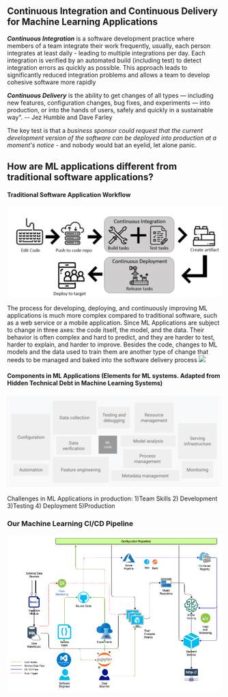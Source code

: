 ## Continuous Integration and Continuous Delivery for Machine Learning Applications

_**Continuous Integration**_ is a software development practice where members of a team integrate their work frequently, usually, each person integrates at least daily - leading to multiple integrations per day. Each integration is verified by an automated build (including test) to detect integration errors as quickly as possible. This approach leads to significantly reduced integration problems and allows a team to develop cohesive software more rapidly

_**Continuous Delivery**_ is the ability to get changes of all types — including new features, configuration changes, bug fixes, and experiments — into production, or into the hands of users, safely and quickly in a sustainable way". -- Jez Humble and Dave Farley

The key test is that a _business sponsor could request that the current development version of the software can be deployed into production at a moment's notice_ - and nobody would bat an eyelid, let alone panic.

## How are ML applications different from traditional software applications?

#### Traditional Software Application Workflow
![](https://github.com/iamlost127/codeday-ml-ci-cd/blob/master/images/classic_pipeline.PNG)

The process for developing, deploying, and continuously improving ML applications is much 
more complex compared to traditional software, such as a web service or a mobile application. 
Since ML Applications are subject to change in three axes: the code itself, the model, 
and the data. Their behavior is often complex and hard to predict, and they are harder to test, 
harder to explain, and harder to improve.
Besides the code, changes to ML models and the data used to train them are another type of 
change that needs to be managed and baked into the software delivery process
![](https://github.com/vivekkr12/codeday-ml-ci-cd/blob/master/images/ML%20applications.PNG)

#### Components in ML Applications (Elements for ML systems. Adapted from Hidden Technical Debt in Machine Learning Systems)
![](https://github.com/iamlost127/codeday-ml-ci-cd/blob/master/images/ComponetsinML.PNG)

Challenges in ML Applications in production:
1)Team Skills
2) Development
3)Testing
4) Deployment
5)Production

### Our Machine Learning CI/CD Pipeline
![](https://github.com/iamlost127/codeday-ml-ci-cd/blob/master/images/cicd.png)
